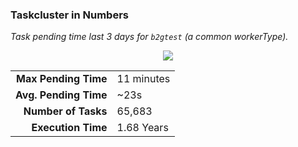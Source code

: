 ### Taskcluster in Numbers

_Task pending time last 3 days for `b2gtest` (a common workerType)._

<center>
<img src="median-pending-time.png" style="border: none;"/>
</center>

<table>
<tr>
  <td style="text-align: right; font-weight: bold;">
    Max Pending Time
  </td>
  <td>11 minutes</td>
</tr>
<tr>
  <td style="text-align: right; font-weight: bold;">
    Avg. Pending Time
  </td>
  <td>~23s</td>
</tr>
<tr>
  <td style="text-align: right; font-weight: bold;">
    Number of Tasks
  </td>
  <td>65,683</td>
</tr>
<tr>
  <td style="text-align: right; font-weight: bold;">
    Execution Time
  </td>
  <td>1.68 Years</td>
</tr>
</table>
